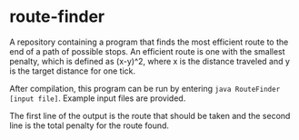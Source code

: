 # route-finder
A repository containing a program that finds the most efficient route to the end of a path of possible stops. An efficient route is one with the smallest penalty, which is defined as (x-y)^2, where x is the distance traveled and y is the target distance for one tick.

After compilation, this program can be run by entering `java RouteFinder [input file]`. Example input files are provided.

The first line of the output is the route that should be taken and the second line is the total penalty for the route found.
